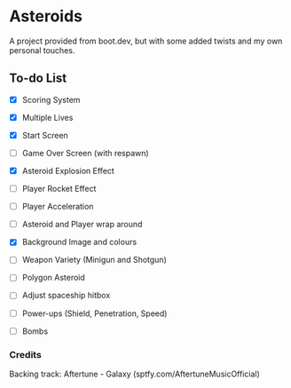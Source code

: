 # Asteroids
A project provided from boot.dev, but with some added twists and my own personal touches.

## To-do List

- [x] Scoring System

- [x] Multiple Lives

- [x] Start Screen

- [ ] Game Over Screen (with respawn)

- [x] Asteroid Explosion Effect

- [ ] Player Rocket Effect

- [ ] Player Acceleration

- [ ] Asteroid and Player wrap around

- [x] Background Image and colours

- [ ] Weapon Variety (Minigun and Shotgun)

- [ ] Polygon Asteroid

- [ ] Adjust spaceship hitbox

- [ ] Power-ups (Shield, Penetration, Speed)

- [ ] Bombs

### Credits
Backing track: Aftertune - Galaxy (sptfy.com/AftertuneMusicOfficial)
